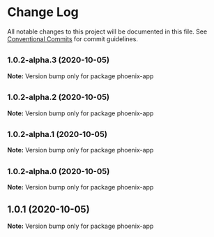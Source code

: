 # Change Log

All notable changes to this project will be documented in this file.
See [Conventional Commits](https://conventionalcommits.org) for commit guidelines.

## <small>1.0.2-alpha.3 (2020-10-05)</small>

**Note:** Version bump only for package phoenix-app





## <small>1.0.2-alpha.2 (2020-10-05)</small>

**Note:** Version bump only for package phoenix-app





## <small>1.0.2-alpha.1 (2020-10-05)</small>

**Note:** Version bump only for package phoenix-app





## <small>1.0.2-alpha.0 (2020-10-05)</small>

**Note:** Version bump only for package phoenix-app





## 1.0.1 (2020-10-05)

**Note:** Version bump only for package phoenix-app
